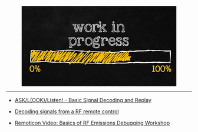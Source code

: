 <!--
Maintainer:   jeffskinnerbox@yahoo.com / www.jeffskinnerbox.me
Version:      0.0.0
-->


<div align="center">
<img src="https://raw.githubusercontent.com/jeffskinnerbox/blog/main/content/images/banners-bkgrds/work-in-progress.jpg" title="These materials require additional work and are not ready for general use." align="center" width=420px height=219px>
</div>


-----



* [ASK/L(OOK)/Listen! – Basic Signal Decoding and Replay](https://www.securitysift.com/ook-signal-decoding-replay/)
* [Decoding signals from a RF remote control](https://nahueldsanchez.wordpress.com/2016/12/30/decoding-signals-from-a-rf-remote-control/)

* [Remoticon Video: Basics of RF Emissions Debugging Workshop](https://hackaday.com/2021/01/08/remoticon-video-basics-of-rf-emissions-debugging-workshop/)
